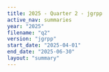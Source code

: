 ```yaml
---
title: 2025 - Quarter 2 - jgrpp
active_nav: summaries
year: "2025"
filename: "q2"
version: "jgrpp"
start_date: "2025-04-01"
end_date: "2025-06-30"
layout: "summary"
---
```

